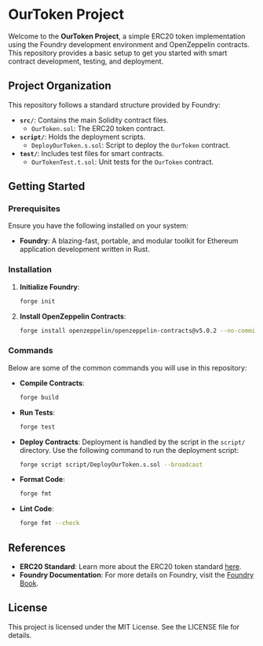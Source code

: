 # OurToken Project

Welcome to the **OurToken Project**, a simple ERC20 token implementation using the Foundry development environment and OpenZeppelin contracts. This repository provides a basic setup to get you started with smart contract development, testing, and deployment.

## Project Organization

This repository follows a standard structure provided by Foundry:

- **`src/`**: Contains the main Solidity contract files.
  - `OurToken.sol`: The ERC20 token contract.
- **`script/`**: Holds the deployment scripts.
  - `DeployOurToken.s.sol`: Script to deploy the `OurToken` contract.
- **`test/`**: Includes test files for smart contracts.
  - `OurTokenTest.t.sol`: Unit tests for the `OurToken` contract.

## Getting Started

### Prerequisites

Ensure you have the following installed on your system:

- **Foundry**: A blazing-fast, portable, and modular toolkit for Ethereum application development written in Rust.

### Installation

1. **Initialize Foundry**:

   ```bash
   forge init
   ```

2. **Install OpenZeppelin Contracts**:
   ```bash
   forge install openzeppelin/openzeppelin-contracts@v5.0.2 --no-commit
   ```

### Commands

Below are some of the common commands you will use in this repository:

- **Compile Contracts**:

  ```bash
  forge build
  ```

- **Run Tests**:

  ```bash
  forge test
  ```

- **Deploy Contracts**:
  Deployment is handled by the script in the `script/` directory. Use the following command to run the deployment script:

  ```bash
  forge script script/DeployOurToken.s.sol --broadcast
  ```

- **Format Code**:

  ```bash
  forge fmt
  ```

- **Lint Code**:
  ```bash
  forge fmt --check
  ```

## References

- **ERC20 Standard**: Learn more about the ERC20 token standard [here](https://eips.ethereum.org/EIPS/eip-20).
- **Foundry Documentation**: For more details on Foundry, visit the [Foundry Book](https://book.getfoundry.sh/).

## License

This project is licensed under the MIT License. See the LICENSE file for details.
